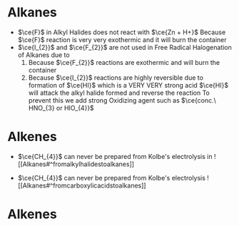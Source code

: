 # Alkanes
- $\ce{F}$ in Alkyl Halides does not react with $\ce{Zn + H+}$
	  Because $\ce{F}$ reaction is very very exothermic and it will burn the container
- $\ce{I_{2}}$ and $\ce{F_{2}}$ are not used in Free Radical Halogenation of Alkanes due to 
	 1. Because $\ce{F_{2}}$ reactions are exothermic and will burn the container
	 2. Because $\ce{I_{2}}$ reactions are highly reversible due to formation of $\ce{HI}$ which is a VERY VERY strong acid
		 $\ce{HI}$ will attack the alkyl halide formed and reverse the reaction
		 To prevent this we add strong Oxidizing agent such as $\ce{conc.\ HNO_{3} or HIO_{4}}$
# Alkenes
- $\ce{CH_{4}}$ can never be prepared from Kolbe's electrolysis
	  in ![[Alkanes#^fromalkylhalidestoalkanes]]

- $\ce{CH_{4}}$ can never be prepared from Kolbe's electrolysis
	![[Alkanes#^fromcarboxylicacidstoalkanes]]
# Alkenes
